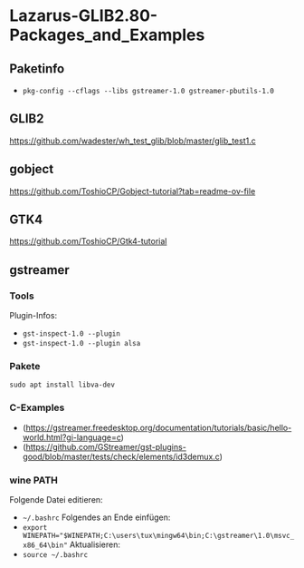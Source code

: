 # Lazarus-GLIB2.80-Packages_and_Examples

## Paketinfo
- `pkg-config --cflags --libs gstreamer-1.0 gstreamer-pbutils-1.0`

## GLIB2 
https://github.com/wadester/wh_test_glib/blob/master/glib_test1.c

## gobject
https://github.com/ToshioCP/Gobject-tutorial?tab=readme-ov-file

## GTK4
https://github.com/ToshioCP/Gtk4-tutorial

## gstreamer
### Tools
Plugin-Infos:
- `gst-inspect-1.0 --plugin`
- `gst-inspect-1.0 --plugin alsa`

### Pakete
`sudo apt install libva-dev`

### C-Examples
- (https://gstreamer.freedesktop.org/documentation/tutorials/basic/hello-world.html?gi-language=c)
- (https://github.com/GStreamer/gst-plugins-good/blob/master/tests/check/elements/id3demux.c)

### wine PATH
Folgende Datei editieren:
- `~/.bashrc`
Folgendes an Ende einfügen:
- `export WINEPATH="$WINEPATH;C:\users\tux\mingw64\bin;C:\gstreamer\1.0\msvc_x86_64\bin"`
Aktualisieren:
- `source ~/.bashrc`






